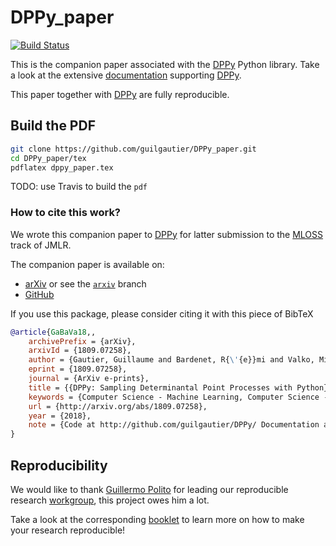 # DPPy_paper

[![Build Status](https://travis-ci.org/guilgautier/DPPy_paper.svg?branch=arXiv-v1)](https://travis-ci.org/guilgautier/DPPy_paper)

This is the companion paper associated with the [DPPy](https://github.com/guilgautier/DPPy) Python library.
Take a look at the extensive [documentation](https://dppy.readthedocs.io/en/latest/) supporting [DPPy](https://github.com/guilgautier/DPPy).

This paper together with [DPPy](https://github.com/guilgautier/DPPy) are fully reproducible.

## Build the PDF

```bash
git clone https://github.com/guilgautier/DPPy_paper.git
cd DPPy_paper/tex
pdflatex dppy_paper.tex
```

TODO: use Travis to build the `pdf`

### How to cite this work?

We wrote this companion paper to [DPPy](https://github.com/guilgautier/DPPy) for latter submission to the [MLOSS](http://www.jmlr.org/mloss/) track of JMLR.

The companion paper is available on:
- [arXiv](http://arxiv.org/abs/1809.07258) or see the [`arxiv`](https://github.com/guilgautier/DPPy_paper/tree/arxiv) branch
- [GitHub](https://github.com/guilgautier/DPPy_paper)

If you use this package, please consider citing it with this piece of BibTeX
```bibtex
@article{GaBaVa18,,
    archivePrefix = {arXiv},
    arxivId = {1809.07258},
    author = {Gautier, Guillaume and Bardenet, R{\'{e}}mi and Valko, Michal},
    eprint = {1809.07258},
    journal = {ArXiv e-prints},
    title = {{DPPy: Sampling Determinantal Point Processes with Python}},
    keywords = {Computer Science - Machine Learning, Computer Science - Mathematical Software, Statistics - Machine Learning},
    url = {http://arxiv.org/abs/1809.07258},
    year = {2018},
    note = {Code at http://github.com/guilgautier/DPPy/ Documentation at http://dppy.readthedocs.io/}
}
```

## Reproducibility

We would like to thank [Guillermo Polito](https://guillep.github.io/) for leading our reproducible research [workgroup](https://github.com/CRIStAL-PADR/reproducible-research-SE-notes), this project owes him a lot.

Take a look at the corresponding [booklet](https://github.com/CRIStAL-PADR/reproducible-research-SE-notes) to learn more on how to make your research reproducible!